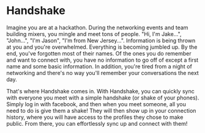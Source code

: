 # Handshake

Imagine you are at a hackathon. During the networking events and team building mixers, you mingle and meet tons of people. "Hi, I'm Jake...", "John...", "I'm Jason", "I'm from New Jersey...". Information is being thrown at you and you're overwhelmed. Everything is becoming jumbled up. By the end, you've forgotten most of their names. Of the ones you do remember and want to connect with, you have no information to go off of except a first name and some basic information. In addition, you're tired from a night of networking and there's no way you'll remember your conversations the next day.

That's where Handshake comes in. With Handshake, you can quickly sync with everyone you meet with a simple handshake (or shake of your phones). Simply log in with facebook, and then when you meet someone, all you need to do is give them a shake! They will then show up in your connection history, where you will have access to the profiles they chose to make public. From there, you can effortlessly sync up and connect with them! 
